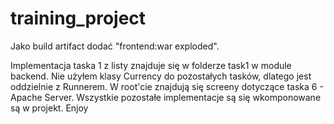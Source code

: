 # training_project

Jako build artifact dodać "frontend:war exploded".

Implementacja taska 1 z listy znajduje się w folderze task1 w module backend. Nie użyłem klasy Currency do pozostałych tasków, dlatego jest oddzielnie z Runnerem.
W root'cie znajdują się screeny dotyczące taska 6 - Apache Server.
Wszystkie pozostałe implementacje są się wkomponowane są w projekt.
Enjoy
